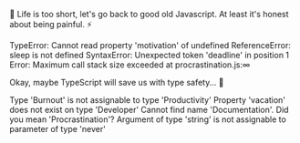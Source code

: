 🚀 Life is too short, let's go back to good old Javascript. At least it's honest about being painful. ⚡

TypeError: Cannot read property 'motivation' of undefined
ReferenceError: sleep is not defined
SyntaxError: Unexpected token 'deadline' in position 1
Error: Maximum call stack size exceeded at procrastination.js:∞

Okay, maybe TypeScript will save us with type safety... 📝

Type 'Burnout' is not assignable to type 'Productivity'
Property 'vacation' does not exist on type 'Developer'
Cannot find name 'Documentation'. Did you mean 'Procrastination'?
Argument of type 'string' is not assignable to parameter of type 'never'
